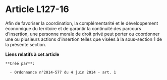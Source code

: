 # Article L127-16

Afin de favoriser la coordination, la complémentarité et le développement économique du territoire et de garantir la
continuité des parcours d'insertion, une personne morale de droit privé peut porter ou coordonner une ou plusieurs actions
d'insertion telles que visées à la sous-section 1 de la présente section.

**Liens relatifs à cet article**

	**Créé par**:

	  - Ordonnance n°2014-577 du 4 juin 2014 - art. 1

